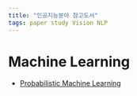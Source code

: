 ```yaml
---
title: "인공지능분야 참고도서"
tags: paper study Vision NLP
---
```


# Machine Learning

- [Probabilistic Machine Learning](https://probml.github.io/pml-book/book1.html)
